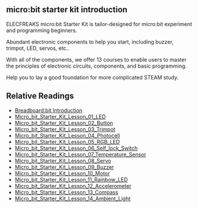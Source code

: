 ## micro:bit starter kit introduction

ELECFREAKS micro:bit Starter Kit is tailor-designed for micro:bit experiment and programming  beginners.

Abundant electronic components to help you start, including buzzer, trimpot, LED, servos, etc..

With all of the components, we offer 13 courses to enable users to master the principles of electronic circuits, components, and basic programming.

Help you to lay a good foundation for more complicated STEAM study.

## Relative Readings

- [Breadboard:bit Introduction](/breadboard_bit/)
- [Micro_bit_Starter_Kit_Lesson_01_LED](/Micro_bit_Starter_Kit_Lesson_01_LED/)  
- [Micro_bit_Starter_Kit_Lesson_02_Button](/Micro_bit_Starter_Kit_Lesson_02_Button/)  
- [Micro_bit_Starter_Kit_Lesson_03_Trimpot](/Micro_bit_Starter_Kit_Lesson_03_Trimpot/)  
- [Micro_bit_Starter_Kit_Lesson_04_Photocell](/Micro_bit_Starter_Kit_Lesson_04_Photocell/)  
- [Micro_bit_Starter_Kit_Lesson_05_RGB_LED](/Micro_bit_Starter_Kit_Lesson_05_RGB_LED/)  
- [Micro_bit_Starter_Kit_Lesson_06_Self_lock_Switch](/Micro_bit_Starter_Kit_Lesson_06_Self_lock_Switch/)  
- [Micro_bit_Starter_Kit_Lesson_07_Temperature_Sensor](/Micro_bit_Starter_Kit_Lesson_07_Temperature_Sensor/)  
- [Micro_bit_Starter_Kit_Lesson_08_Servo](/Micro_bit_Starter_Kit_Lesson_08_Servo/)  
- [Micro_bit_Starter_Kit_Lesson_09_Buzzer](/Micro_bit_Starter_Kit_Lesson_09_Buzzer/)  
- [Micro_bit_Starter_Kit_Lesson_10_Motor](Micro_bit_Starter_Kit_Lesson_10_Motor)  
- [Micro_bit_Starter_Kit_Lesson_11_Rainbow_LED](/Micro_bit_Starter_Kit_Lesson_11_Rainbow_LED/)  
- [Micro_bit_Starter_Kit_Lesson_12_Accelerometer](/Micro_bit_Starter_Kit_Lesson_12_Accelerometer/)  
- [Micro_bit_Starter_Kit_Lesson_13_Compass](/Micro_bit_Starter_Kit_Lesson_13_Compass/)  
- [Micro_bit_Starter_Kit_Lesson_14_Ambient_Light](/Micro_bit_Starter_Kit_Lesson_14_Ambient_Light/)  
